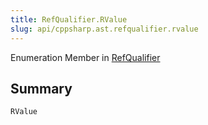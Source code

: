 ```yaml
---
title: RefQualifier.RValue
slug: api/cppsharp.ast.refqualifier.rvalue
---
```

Enumeration Member in [RefQualifier](/api/cppsharp/ast/refqualifier)

## Summary



```csharp
RValue
```

